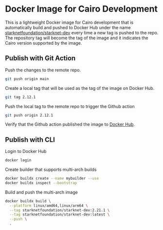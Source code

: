 # Docker Image for Cairo Development

This is a lightweight Docker image for Cairo development that is automatically build and pushed to Docker Hub under the name [starknetfoundation/starknet-dev](https://hub.docker.com/repository/docker/starknetfoundation/starknet-dev/general) every time a new tag is pushed to the repo. The repository tag will become the tag of the image and it indicates the Cairo version supported by the image.

## Publish with Git Action

Push the changes to the remote repo.

```sh
git push origin main
```

Create a local tag that will be used as the tag of the image on Docker Hub.

```sh
git tag 2.12.1
```

Push the local tag to the remote repo to trigger the Github action

```sh
git push origin 2.12.1
```

Verify that the Github action published the image to [Docker Hub](https://hub.docker.com/repository/docker/starknetfoundation/starknet-dev/general).

## Publish with CLI

Login to Docker Hub

```sh
docker login
```

Create builder that supports multi-arch builds

```sh
docker buildx create --name mybuilder --use
docker buildx inspect --bootstrap
```

Build and push the multi-arch image

```sh
docker buildx build \
  --platform linux/amd64,linux/arm64 \
  --tag starknetfoundation/starknet-dev:2.21.1 \
  --tag starknetfoundation/starknet-dev:latest \
  --push \
  .
```